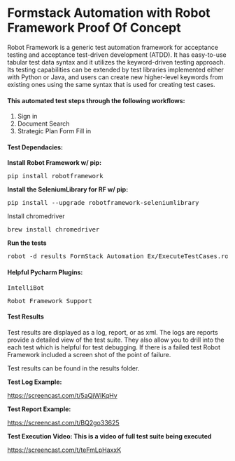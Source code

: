 
<h1>Formstack Automation with Robot Framework Proof Of Concept</h1>

Robot Framework is a generic test automation framework for acceptance testing and acceptance test-driven development (ATDD). It has easy-to-use tabular test data syntax and it utilizes the keyword-driven testing approach. Its testing capabilities can be extended by test libraries implemented either with Python or Java, and users can create new higher-level keywords from existing ones using the same syntax that is used for creating test cases.


<h4>This automated test steps through the following workflows:</h4>

1. Sign in
2. Document Search
3. Strategic Plan Form Fill in




<h4>Test Dependacies:</h4>

<b>Install Robot Framework w/ pip:</b>

<pre>pip install robotframework</pre>

<b>Install the SeleniumLibrary for RF w/ pip:</b>

<pre>pip install --upgrade robotframework-seleniumlibrary</pre

<b>Install chromedriver</b>

<pre>brew install chromedriver</pre>

<b>Run the tests</b>

<pre>robot -d results FormStack_Automation_Ex/ExecuteTestCases.robot</pre>


<h4>Helpful Pycharm Plugins:</h4>

<pre>IntelliBot</pre>
<pre>Robot Framework Support</pre>

<h4>Test Results</h4>
  
Test results are displayed as a log, report, or as xml.  The logs are reports provide a detailed view of the test suite. They also allow you to drill into the each test which is helpful for test debugging. If there is a failed test Robot Framework included a screen shot of the point of failure.

Test results can be found in the results folder.



<b>Test Log Example:</b>

https://screencast.com/t/5aQjWIKqHv

<b>Test Report Example:</b>

https://screencast.com/t/BQ2go33625


<b>Test Execution Video: This is a video of full test suite being executed</b>

https://screencast.com/t/teFmLpHaxxK


